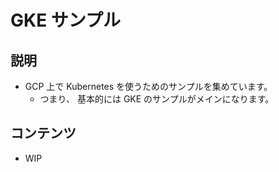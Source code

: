 # GKE サンプル

## 説明

+ GCP 上で Kubernetes を使うためのサンプルを集めています。
  + つまり、 基本的には GKE のサンプルがメインになります。

## コンテンツ

+ WIP
